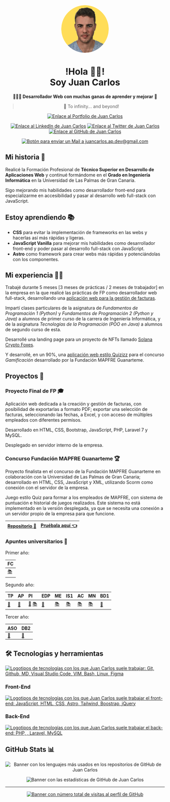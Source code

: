 <div align="center">

<img src="./jcap_dev_bg-yellow.png" alt="Juan Carlos Acosta Perabá Logo con Fondo Amarillo" width="150px" style="border-radius: 100%">

<h1>!Hola 👋🏼!<br />Soy Juan Carlos</h1>

**👨🏼‍💻 Desarrollador Web con muchas ganas de aprender y mejorar 💛**

> 🚀 To infinity... and beyond!

[![Enlace al Portfolio de Juan Carlos](https://img.shields.io/badge/-Portfolio-%23FFDD58?style=for-the-badge)](https://juancarlosacostaperaba.github.io)

[![Enlace al LinkedIn de Juan Carlos](https://img.shields.io/badge/-LinkedIn-0077B5?style=for-the-social&logo=linkedin&logoColor=white)](https://www.linkedin.com/in/juancarlosacostaperaba/)
[![Enlace al Twitter de Juan Carlos](https://img.shields.io/twitter/follow/jcap_dev?label=Twitter&logo=Twitter&style=social)](https://twitter.com/jcap_dev)
[![Enlace al GitHub de Juan Carlos](https://img.shields.io/github/followers/JuanCarlosAcostaPeraba?label=GitHub&logo=github&style=social)](https://github.com/JuanCarlosAcostaPeraba)

[![Botón para enviar un Mail a juancarlos.ap.dev@gmail.com](https://img.shields.io/badge/-Contáctame%20vía%20Mail-DC3545?style=for-the-social&logo=gmail&logoColor=white)](mailto:juancarlos.ap.dev@gmail.com)

</div>

## Mi historia 📖

Realicé la Formación Profesional de **Técnico Superior en Desarrollo de Aplicaciones Web** y continué formándome en el **Grado en Ingeniería Informática** en la Universidad de Las Palmas de Gran Canaria.

Sigo mejorando mis habilidades como desarrollador front-end para especializarme en accesibilidad y pasar al desarrollo web full-stack con JavaScript.

## Estoy aprendiendo 📚

- **CSS** para evitar la implementación de frameworks en las webs y hacerlas así más rápidas y ligeras.
- **JavaScript Vanilla** para mejorar mis habilidades como desarrollador front-end y poder pasar al desarrollo full-stack con JavaScript.
- **Astro** como framework para crear webs más rápidas y potenciándolas con los componentes.

## Mi experiencia 👨‍💻

Trabajé durante 5 meses [3 meses de prácticas / 2 meses de trabajador] en la empresa en la que realicé las prácticas de FP como desarrollador web full-stack, desarrollando una [aplicación web para la gestión de facturas](#proyecto-final-de-fp).

Impartí clases particulares de la asignatura de _Fundamentos de Programación 1 (Python)_ y _Fundamentos de Programación 2 (Python y Java)_ a alumnos de primer curso de la carrera de Ingeniería Informática, y de la asignatura _Tecnologías de la Programación (POO en Java)_ a alumnos de segundo curso de esta.

Desarrollé una landing page para un proyecto de NFTs llamado [Solana Crypto Foxes](https://twitter.com/SolCryptoFoxes_).

Y desarrollé, en un 90%, una [aplicación web estilo Quizizz](#concurso-fundación-mapfre-guanarteme) para el concurso _Gamificación_ desarrollado por la Fundación MAPFRE Guanarteme.

## Proyectos 📁

### Proyecto Final de FP 🎓

Aplicación web dedicada a la creación y gestión de facturas, con posibilidad de exportarlas a formato PDF; exportar una selección de facturas, seleccionando las fechas, a Excel, y con acceso de múltiples empleados con diferentes permisos.

Desarrollado en HTML, CSS, Bootstrap, JavaScript, PHP, Laravel 7 y MySQL.

Desplegado en servidor interno de la empresa.

### Concurso Fundación MAPFRE Guanarteme 🏆

Proyecto finalista en el concurso de la Fundación MAPFRE Guanarteme en colaboración con la Universidad de Las Palmas de Gran Canaria; desarrollado en HTML, CSS, JavaScript y XML, utilizando Scorm como conexión con el servidor de la empresa.

Juego estilo Quiz para formar a los empleados de MAPFRE, con sistema de puntuación e historial de juegos realizados. Este sistema no está implementado en la versión desplegada, ya que se necesita una conexión a un servidor propio de la empresa para que funcione.

| [Repositorio 🐙](https://github.com/JIVANU-Inc/gamificacion) | [Pruébala aquí 👈](https://jivanu-inc.github.io/gamificacion/#inicio) |
| ------------------------------------------------------------ | --------------------------------------------------------------------- |

### Apuntes universitarios 📔

Primer año:

| FC                                                                           |
| :--------------------------------------------------------------------------- |
| [📚](https://jcap-dev.notion.site/FC-5c7525691fde4c3aa30cc7df045c8a3c?pvs=4) |

Segundo año:

| TP                                                           | AP                                                           | PI                                                           | EDP                                                           | ME                                                                           | IS1                                                                           | AC                                                                           | MN                                                                                                           | BD1                                                                            |
| :----------------------------------------------------------- | :----------------------------------------------------------- | :----------------------------------------------------------- | :------------------------------------------------------------ | :--------------------------------------------------------------------------- | :---------------------------------------------------------------------------- | :--------------------------------------------------------------------------- | :----------------------------------------------------------------------------------------------------------- | :----------------------------------------------------------------------------- |
| [🐙](https://github.com/JuanCarlosAcostaPeraba/tp-practicas) | [🐙](https://github.com/JuanCarlosAcostaPeraba/ap-practicas) | [🐙](https://github.com/JuanCarlosAcostaPeraba/pi-practicas) [📚](https://jcap-dev.notion.site/PI-Tables-11497212f1754cd2a2508ced430d663e?pvs=4) | [🐙](https://github.com/JuanCarlosAcostaPeraba/edp-practicas) | [📚](https://jcap-dev.notion.site/ME-29694f325ba64e49a2c0e1960849a8e3?pvs=4) | [📚](https://jcap-dev.notion.site/IS1-f7a829bd8429420fa6ab4f1b3d51ae0e?pvs=4) | [📚](https://jcap-dev.notion.site/AC-efe718ee760a468abfad64c511c15509?pvs=4) | [📚](https://jcap-dev.notion.site/2e1cc3fc2cf64f1a9d5523c77ca6c31a?v=ebbbbb99629942adb44dc9804f5d32c7&pvs=4) | [🔗](https://quizizz.com/profile/5a93f84fba0208001f12756a?section=collections) |

Tercer año:

| ASO                                                           | DB2                                                                            |
| :------------------------------------------------------------ | :----------------------------------------------------------------------------- |
| [🐙](https://github.com/JuanCarlosAcostaPeraba/aso-practicas) | [🔗](https://quizizz.com/profile/5a93f84fba0208001f12756a?section=collections) |

## 🛠️ Tecnologías y herramientas

[![Logotipos de tecnologías con los que Juan Carlos suele trabajar: Git, Github, MD, Visual Studio Code, VIM, Bash, Linux, Figma](https://skillicons.dev/icons?i=git,github,md,vscode,vim,bash,linux,figma)](https://skillicons.dev)

### Front-End

[![Logotipos de tecnologías con los que Juan Carlos suele trabajar el front-end: JavaScript, HTML, CSS, Astro, Tailwind, Boostrap, jQuery](https://skillicons.dev/icons?i=js,html,css,astro,tailwind,bootstrap,jquery)](https://skillicons.dev)

### Back-End

[![Logotipos de tecnologías con los que Juan Carlos suele trabajar el back-end: PHP, , Laravel, MySQL](https://skillicons.dev/icons?i=php,laravel,mysql)](https://skillicons.dev)

## GitHub Stats 📊

<div align="center">

![Banner con los lenguajes más usados en los repositorios de GitHub de Juan Carlos](https://github-readme-stats.vercel.app/api/top-langs/?username=JuanCarlosAcostaPeraba&layout=compact&theme=swift)

![Banner con las estadísticas de GitHub de Juan Carlos](https://github-readme-stats.vercel.app/api?username=JuanCarlosAcostaPeraba&show_icons=true&theme=swift&include_all_commits=false&count_private=true&custom_title=GitHub%20Stats)

</div>

---

<div align="center">

[![Banner con número total de visitas al perfil de GitHub](https://api.visitorbadge.io/api/visitors?path=https%3A%2F%2Fgithub.com%2FJuanCarlosAcostaPeraba%2F&label=%E2%9D%A4%EF%B8%8F%20Gracias%20por%20ser%20la%20visita%20n%C2%BA&countColor=%23ffdd58)](https://visitorbadge.io/status?path=https%3A%2F%2Fgithub.com%2FJuanCarlosAcostaPeraba%2F)

</div>

